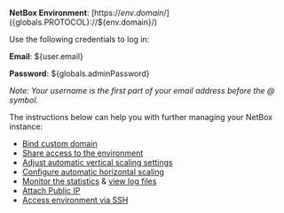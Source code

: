 **NetBox Environment**: [https://${env.domain}/](${globals.PROTOCOL}://${env.domain}/)

Use the following credentials to log in:

**Email**: ${user.email}

**Password**: ${globals.adminPassword}

_Note: Your username is the first part of your email address before the @ symbol._

The instructions below can help you with further managing your NetBox instance:

* [Bind custom domain](https://docs.cloudmydc.com/application-setting/domain-name-management/custom-domain-name#how-to-bind-domain-to-environment)
* [Share access to the environment](https://docs.cloudmydc.com/environment-management/share-environment)
* [Adjust automatic vertical scaling settings](https://docs.cloudmydc.com/application-setting/scaling-and-clustering/automatic-vertical-scaling)
* [Configure automatic horizontal scaling](https://docs.cloudmydc.com/application-setting/scaling-and-clustering/automatic-horizontal-scaling)
* [Monitor the statistics](https://docs.cloudmydc.com/application-setting/built-in-monitoring/statistics) & [view log files](https://docs.cloudmydc.com/application-setting/built-in-monitoring/log-files)
* [Attach Public IP](https://docs.cloudmydc.com/application-setting/external-access-to-applications/public-ip)
* [Access environment via SSH](https://docs.cloudmydc.com/elastic-vps/elastic-vps-management/linux-vps-access-via-ssh-gate)
